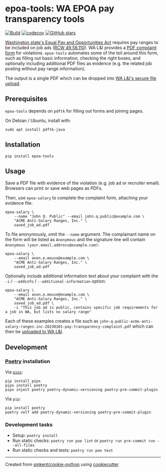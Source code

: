# epoa-tools: WA EPOA pay transparency tools

[![Build](https://img.shields.io/github/checks-status/smkent/epoa-tools/main?label=build)][gh-actions]
[![codecov](https://codecov.io/gh/smkent/epoa-tools/branch/main/graph/badge.svg)][codecov]
[![GitHub stars](https://img.shields.io/github/stars/smkent/epoa-tools?style=social)][repo]

[Washington state's Equal Pay and Opportunities Act][li-epoa] requires pay
ranges to be included on job ads ([RCW 49.58.110][rcw]). WA L&I provides a [PDF
complaint form][li-complaint-form] for violations. `epoa-tools` automates some
of the toil around this form, such as filling out basic information, checking
the right boxes, and optionally including additional PDF files as evidence (e.g.
the related job posting without pay range information).

The output is a single PDF which can be dropped into [WA L&I's secure file
upload][li-file-upload].

## Prerequisites

`epoa-tools` depends on `pdftk` for filling out forms and joining pages.

On Debian / Ubuntu, install with:

```shell
sudo apt install pdftk-java
```

## Installation

```
pip install epoa-tools
```

## Usage

Save a PDF file with evidence of the violation (e.g. job ad or recruiter email).
Browsers can print or save web pages as PDFs.

Then, use `epoa-salary` to complete the complaint form, attaching your evidence
file:

```shell
epoa-salary \
    --name "John Q. Public" --email john.q.public@example.com \
    "ACME Anti-Salary Ranges, Inc." \
    saved_job_ad.pdf
```

To file anonymously, omit the `--name` argument. The complainant name on the
form will be listed as `Anonymous` and the signature line will contain
`Anonymous (your.email.address@example.com)`:

```shell
epoa-salary \
    --email anon.e.mouse@example.com \
    "ACME Anti-Salary Ranges, Inc." \
    saved_job_ad.pdf
```

Optionally include additional information text about your complaint with the
`-i` / `--addinfo` / `--additional-information` option:

```shell
epoa-salary \
    --email anon.e.mouse@example.com \
    "ACME Anti-Salary Ranges, Inc." \
    saved_job_ad.pdf \
    -i "This job ad is public, contains specific job requirements for a job in WA, but lists no salary range"
```

Each of these examples creates a file such as
`john-q-public-acme-anti-salary-ranges-inc-20230101-pay-transparency-complaint.pdf`
which can then be [uploaded to WA L&I][li-file-upload].

## Development

### [Poetry][poetry] installation

Via [`pipx`][pipx]:

```console
pip install pipx
pipx install poetry
pipx inject poetry poetry-dynamic-versioning poetry-pre-commit-plugin
```

Via `pip`:

```console
pip install poetry
poetry self add poetry-dynamic-versioning poetry-pre-commit-plugin
```

### Development tasks

* Setup: `poetry install`
* Run static checks: `poetry run poe lint` or
  `poetry run pre-commit run --all-files`
* Run static checks and tests: `poetry run poe test`

---

Created from [smkent/cookie-python][cookie-python] using
[cookiecutter][cookiecutter]

[codecov]: https://codecov.io/gh/smkent/epoa-tools
[cookie-python]: https://github.com/smkent/cookie-python
[cookiecutter]: https://github.com/cookiecutter/cookiecutter
[gh-actions]: https://github.com/smkent/epoa-tools/actions?query=branch%3Amain
[li-complaint-form]: https://www.lni.wa.gov/forms-publications/F700-200-000.pdf
[li-epoa]: https://www.lni.wa.gov/workers-rights/wages/equal-pay-opportunities-act/
[li-file-upload]: https://lni.app.box.com/f/81096b771d1243c0aab00fea150f8c6a
[pipx]: https://pypa.github.io/pipx/
[poetry]: https://python-poetry.org/docs/#installation
[rcw]: https://app.leg.wa.gov/RCW/default.aspx?cite=49.58.110
[repo]: https://github.com/smkent/epoa-tools
